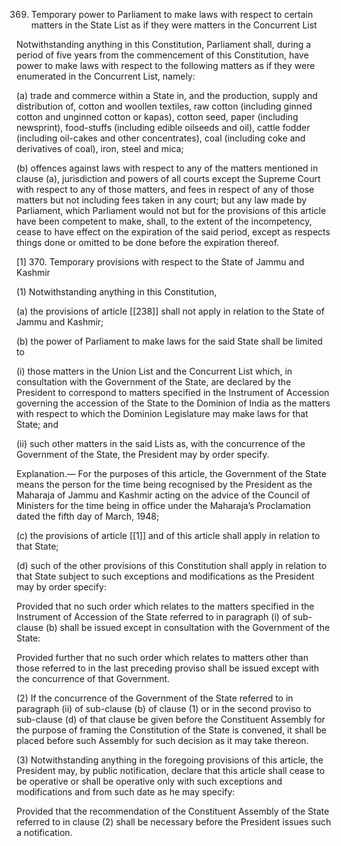 369. Temporary power to Parliament to make laws with respect to certain matters in the State List as if they were matters in the Concurrent List

Notwithstanding anything in this Constitution, Parliament shall, during a period of five years from the commencement of this Constitution, have power to make laws with respect to the following matters as if they were enumerated in the Concurrent List, namely:

(a) trade and commerce within a State in, and the production, supply and distribution of, cotton and woollen textiles, raw cotton (including ginned cotton and unginned cotton or kapas), cotton seed, paper (including newsprint), food-stuffs (including edible oilseeds and oil), cattle fodder (including oil-cakes and other concentrates), coal (including coke and derivatives of coal), iron, steel and mica;

(b) offences against laws with respect to any of the matters mentioned in clause (a), jurisdiction and powers of all courts except the Supreme Court with respect to any of those matters, and fees in respect of any of those matters but not including fees taken in any court; but any law made by Parliament, which Parliament would not but for the provisions of this article have been competent to make, shall, to the extent of the incompetency, cease to have effect on the expiration of the said period, except as respects things done or omitted to be done before the expiration thereof.

[1] 370. Temporary provisions with respect to the State of Jammu and Kashmir

(1) Notwithstanding anything in this Constitution,

(a) the provisions of article [[238]]  shall not apply in relation to the State of Jammu and Kashmir;

(b) the power of Parliament to make laws for the said State shall be limited to

(i) those matters in the Union List and the Concurrent List which, in consultation with the Government of the State, are declared by the President to correspond to matters specified in the Instrument of Accession governing the accession of the State to the Dominion of India as the matters with respect to which the Dominion Legislature may make laws for that State; and

(ii) such other matters in the said Lists as, with the concurrence of the Government of the State, the President may by order specify.

Explanation.— For the purposes of this article, the Government of the State means the person for the time being recognised by the President as the Maharaja of Jammu and Kashmir acting on the advice of the Council of Ministers for the time being in office under the Maharaja’s Proclamation dated the fifth day of March, 1948;

(c) the provisions of article [[1]]  and of this article shall apply in relation to that State;

(d) such of the other provisions of this Constitution shall apply in relation to that State subject to such exceptions and modifications as the President may by order specify:

Provided that no such order which relates to the matters specified in the Instrument of Accession of the State referred to in paragraph (i) of sub-clause (b) shall be issued except in consultation with the Government of the State:

Provided further that no such order which relates to matters other than those referred to in the last preceding proviso shall be issued except with the concurrence of that Government.

(2) If the concurrence of the Government of the State referred to in paragraph (ii) of sub-clause (b) of clause (1) or in the second proviso to sub-clause (d) of that clause be given before the Constituent Assembly for the purpose of framing the Constitution of the State is convened, it shall be placed before such Assembly for such decision as it may take thereon.

(3) Notwithstanding anything in the foregoing provisions of this article, the President may, by public notification, declare that this article shall cease to be operative or shall be operative only with such exceptions and modifications and from such date as he may specify:

Provided that the recommendation of the Constituent Assembly of the State referred to in clause (2) shall be necessary before the President issues such a notification.

